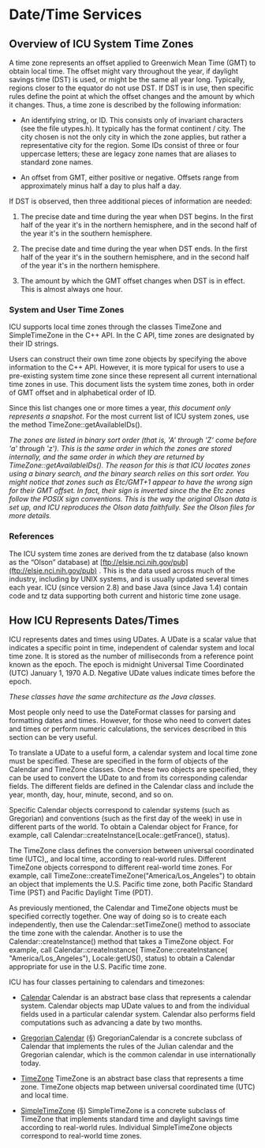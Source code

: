 # Date/Time Services

## Overview of ICU System Time Zones

A time zone represents an offset applied to Greenwich Mean Time (GMT) to obtain
local time. The offset might vary throughout the year, if daylight savings time
(DST) is used, or might be the same all year long. Typically, regions closer to
the equator do not use DST. If DST is in use, then specific rules define the
point at which the offset changes and the amount by which it changes. Thus, a
time zone is described by the following information:

*   An identifying string, or ID. This consists only of invariant characters
    (see the file utypes.h). It typically has the format continent / city. The
    city chosen is not the only city in which the zone applies, but rather a
    representative city for the region. Some IDs consist of three or four
    uppercase letters; these are legacy zone names that are aliases to standard
    zone names.

*   An offset from GMT, either positive or negative. Offsets range from
    approximately minus half a day to plus half a day.

If DST is observed, then three additional pieces of information are needed:

1.  The precise date and time during the year when DST begins. In the first half
    of the year it's in the northern hemisphere, and in the second half of the
    year it's in the southern hemisphere.

2.  The precise date and time during the year when DST ends. In the first half
    of the year it's in the southern hemisphere, and in the second half of the
    year it's in the northern hemisphere.

3.  The amount by which the GMT offset changes when DST is in effect. This is
    almost always one hour.

### System and User Time Zones

ICU supports local time zones through the classes TimeZone and SimpleTimeZone in
the C++ API. In the C API, time zones are designated by their ID strings.

Users can construct their own time zone objects by specifying the above
information to the C++ API. However, it is more typical for users to use a
pre-existing system time zone since these represent all current international
time zones in use. This document lists the system time zones, both in order of
GMT offset and in alphabetical order of ID.

Since this list changes one or more times a year, *this document only represents
a snapshot*. For the most current list of ICU system zones, use the method
TimeZone::getAvailableIDs().

*The zones are listed in binary sort order (that is, 'A' through 'Z' come before
'a' through 'z'). This is the same order in which the zones are stored
internally, and the same order in which they are returned by
TimeZone::getAvailableIDs(). The reason for this is that ICU locates zones using
a binary search, and the binary search relies on this sort order.*
*You might notice that zones such as Etc/GMT+1 appear to have the wrong sign for
their GMT offset. In fact, their sign is inverted since the the Etc zones follow
the POSIX sign conventions. This is the way the original Olson data is set up,
and ICU reproduces the Olson data faithfully. See the Olson files for more
details.*

### References

The ICU system time zones are derived from the tz database (also known as the
“Olson” database) at [ftp://elsie.nci.nih.gov/pub](ftp://elsie.nci.nih.gov/pub)
. This is the data used across much of the industry, including by UNIX systems,
and is usually updated several times each year. ICU (since version 2.8) and base
Java (since Java 1.4) contain code and tz data supporting both current and
historic time zone usage.

## How ICU Represents Dates/Times

ICU represents dates and times using UDates. A UDate is a scalar value that
indicates a specific point in time, independent of calendar system and local
time zone. It is stored as the number of milliseconds from a reference point
known as the epoch. The epoch is midnight Universal Time Coordinated (UTC)
January 1, 1970 A.D. Negative UDate values indicate times before the epoch.

*These classes have the same architecture as the Java classes.*

Most people only need to use the DateFormat classes for parsing and formatting
dates and times. However, for those who need to convert dates and times or
perform numeric calculations, the services described in this section can be very
useful.

To translate a UDate to a useful form, a calendar system and local time zone
must be specified. These are specified in the form of objects of the Calendar
and TimeZone classes. Once these two objects are specified, they can be used to
convert the UDate to and from its corresponding calendar fields. The different
fields are defined in the Calendar class and include the year, month, day, hour,
minute, second, and so on.

Specific Calendar objects correspond to calendar systems (such as Gregorian) and
conventions (such as the first day of the week) in use in different parts of the
world. To obtain a Calendar object for France, for example, call
Calendar::createInstance(Locale::getFrance(), status).

The TimeZone class defines the conversion between universal coordinated time
(UTC),, and local time, according to real-world rules. Different TimeZone
objects correspond to different real-world time zones. For example, call
TimeZone::createTimeZone("America/Los_Angeles") to obtain an object that
implements the U.S. Pacific time zone, both Pacific Standard Time (PST) and
Pacific Daylight Time (PDT).

As previously mentioned, the Calendar and TimeZone objects must be specified
correctly together. One way of doing so is to create each independently, then
use the Calendar::setTimeZone() method to associate the time zone with the
calendar. Another is to use the Calendar::createInstance() method that takes a
TimeZone object. For example, call Calendar::createInstance(
TimeZone::createInstance( "America/Los_Angeles"), Locale:getUS(), status) to
obtain a Calendar appropriate for use in the U.S. Pacific time zone.

ICU has four classes pertaining to calendars and timezones:

*   [Calendar](calendar/index.md)
    Calendar is an abstract base class that represents a calendar system.
    Calendar objects map UDate values to and from the individual fields used in
    a particular calendar system. Calendar also performs field computations such
    as advancing a date by two months.

*   [Gregorian Calendar](calendar/index.md) (§)
    GregorianCalendar is a concrete subclass of Calendar that implements the
    rules of the Julian calendar and the Gregorian calendar, which is the common
    calendar in use internationally today.

*   [TimeZone](timezone/index.md)
    TimeZone is an abstract base class that represents a time zone. TimeZone
    objects map between universal coordinated time (UTC) and local time.

*   [SimpleTimeZone](timezone/index.md) (§)
    SimpleTimeZone is a concrete subclass of TimeZone that implements standard
    time and daylight savings time according to real-world rules. Individual
    SimpleTimeZone objects correspond to real-world time zones.
